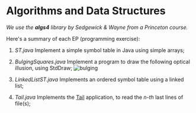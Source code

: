 # Algorithms and Data Structures

*We use the **algs4** library by Sedgewick & Wayne from a Princeton course.*

Here's a summary of each EP (programming exercise):

1. *ST.java*
    Implement a simple symbol table in Java using simple arrays;

2. *BulgingSquares.java*
    Implement a program to draw the following optical illusion, using StdDraw;
    ![bulging](https://s-media-cache-ak0.pinimg.com/564x/ee/82/58/ee8258f5118325b9b32e6deb7fff2941.jpg)

3. *LinkedListST.java*
    Implements an ordered symbol table using a linked list;

4. *Tail.java*
    Implements the [Tail](http://man7.org/linux/man-pages/man1/tail.1.html) application, to read the *n-th* last lines of file(s);
